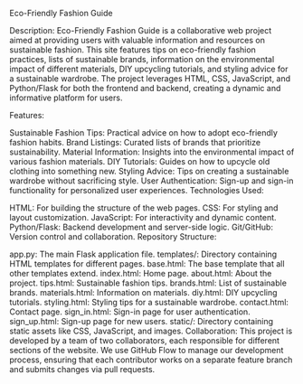 Eco-Friendly Fashion Guide

Description:
Eco-Friendly Fashion Guide is a collaborative web project aimed at providing users with valuable information and resources on sustainable fashion. This site features tips on eco-friendly fashion practices, lists of sustainable brands, information on the environmental impact of different materials, DIY upcycling tutorials, and styling advice for a sustainable wardrobe. The project leverages HTML, CSS, JavaScript, and Python/Flask for both the frontend and backend, creating a dynamic and informative platform for users.

Features:

Sustainable Fashion Tips: Practical advice on how to adopt eco-friendly fashion habits.
Brand Listings: Curated lists of brands that prioritize sustainability.
Material Information: Insights into the environmental impact of various fashion materials.
DIY Tutorials: Guides on how to upcycle old clothing into something new.
Styling Advice: Tips on creating a sustainable wardrobe without sacrificing style.
User Authentication: Sign-up and sign-in functionality for personalized user experiences.
Technologies Used:

HTML: For building the structure of the web pages.
CSS: For styling and layout customization.
JavaScript: For interactivity and dynamic content.
Python/Flask: Backend development and server-side logic.
Git/GitHub: Version control and collaboration.
Repository Structure:

app.py: The main Flask application file.
templates/: Directory containing HTML templates for different pages.
base.html: The base template that all other templates extend.
index.html: Home page.
about.html: About the project.
tips.html: Sustainable fashion tips.
brands.html: List of sustainable brands.
materials.html: Information on materials.
diy.html: DIY upcycling tutorials.
styling.html: Styling tips for a sustainable wardrobe.
contact.html: Contact page.
sign_in.html: Sign-in page for user authentication.
sign_up.html: Sign-up page for new users.
static/: Directory containing static assets like CSS, JavaScript, and images.
Collaboration:
This project is developed by a team of two collaborators, each responsible for different sections of the website. We use GitHub Flow to manage our development process, ensuring that each contributor works on a separate feature branch and submits changes via pull requests.

